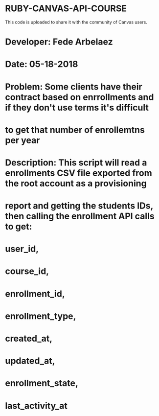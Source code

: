 # RUBY-CANVAS-API-COURSE
This code is uploaded to share it with the community of Canvas users. 


#   Developer:  Fede Arbelaez
#   Date:       05-18-2018
#   Problem:    Some clients have their contract based on enrrollments and if they don't use terms it's difficult 
#               to get that number of enrollemtns per year   
#   Description: This script will read a enrollments CSV file exported from the root account as a provisioning
#                report and getting the students IDs, then calling the enrollment API calls to get: 
#                user_id,
#                course_id, 
#                enrollment_id,
#                enrollment_type,
#                created_at, 
#                updated_at,
#                enrollment_state, 
#                last_activity_at
